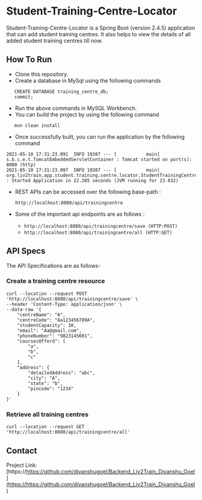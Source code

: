 # Student-Training-Centre-Locator

Student-Training-Centre-Locator is a Spring Boot (version 2.4.5) application that can add student training centres. It also helps to view the details of all added student training centres till now.



## How To Run

* Clone this repository.
* Create a database in MySql using the following commands
```
   CREATE DATABASE training_centre_db;
   commit;
```
* Run the above commands in MySQL Workbench.
* You can build the project by using the following command  
```
   mvn clean install
```
* Once successfully built, you can run the application by the following command
```
2021-05-10 17:31:23.091  INFO 19387 --- [           main] s.b.c.e.t.TomcatEmbeddedServletContainer : Tomcat started on port(s): 8080 (http)
2021-05-10 17:31:23.097  INFO 19387 --- [           main] org.liv2train.app.student.training.centre.locator.StudentTrainingCentreLocatorApplication        : Started Application in 22.285 seconds (JVM running for 23.032)
```

* REST APIs can be accessed over the following base-path :

     ```http://localhost:8080/api/trainingcentre```

* Some of the important api endpoints are as follows :
 
  * ```http://localhost:8080/api/trainingcentre/save (HTTP:POST)```
  * ```http://localhost:8080/api/trainingcentre/all (HTTP:GET)```

## API Specs
The API Specifications are as follows- 
### Create a training centre resource
``` 
curl --location --request POST 'http://localhost:8080/api/trainingcentre/save' \
--header 'Content-Type: application/json' \
--data-raw '{
    "centreName": "A",
    "centreCode": "Aa123456789A",
    "studentCapacity": 10,
    "email": "Aa@gmail.com",
    "phoneNumber": "9823145601",
    "coursesOfferd": [
        "a",
        "b",
        "c"
    ],
    "address": {
        "detailedAddress": "abc",
        "city": "A",
        "state": "b",
        "pincode": "1234"
    }
}'
```
### Retrieve all training centres
```
curl --location --request GET 'http://localhost:8080/api/trainingcentre/all'
```
## Contact



Project Link: [https://https://github.com/divanshugoel/Backend_Liv2Train_Divanshu_Goel](https://https://github.com/divanshugoel/Backend_Liv2Train_Divanshu_Goel)
